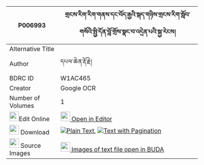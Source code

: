 |P006993|གྲངས་རིག་རིག་གནས་དང་བོད་རྒྱའི་སྐད་གཉིས་གྲངས་རིག་སློབ་གསོའི་སྤྱི་དོན་བློ་གྲོས་སྣང་བ་འདྲེན་པའི་སྐྱ་རེངས། 
| --- | --- 
|Alternative Title |
|Author| དཔལ་ཆེན་རྡོ་རྗེ།
|BDRC ID | W1AC465
|Creator | Google OCR
|Number of Volumes| 1
|<img width="25" src="https://img.icons8.com/color/25/000000/edit-property.png">Edit Online| [<img width="25" src="https://avatars.githubusercontent.com/u/45091458?s=200&v=4"> Open in Editor](http://editor.openpecha.org/P006993)
|<img width="25" src="https://img.icons8.com/fluent/48/000000/download-2.png"/>  Download | [![](https://img.icons8.com/color/20/000000/txt.png)Plain Text](https://github.com/Openpecha/P006993/releases/download/v2/drang_rikrik_ne_dang_bo_gya_i__plain_P006993.zip), [![](https://img.icons8.com/color/20/000000/txt.png)Text with Pagination](https://github.com/Openpecha/P006993/releases/download/v2/drang_rikrik_ne_dang_bo_gya_i__pages_P006993.zip)
|<img width="25" src="https://img.icons8.com/plasticine/100/000000/pictures-folder.png"/>  Source Images | [<img width="25" src="https://library.bdrc.io/icons/BUDA-small.svg"> Images of text file open in BUDA](https://library.bdrc.io/show/bdr:W1AC465)